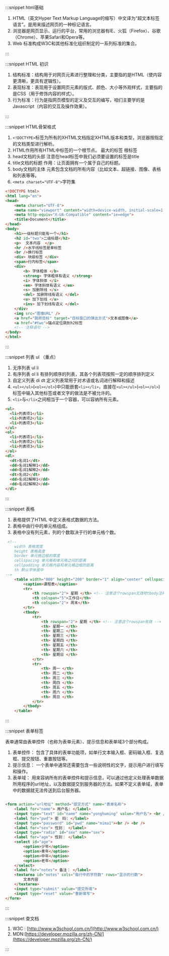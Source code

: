 :::snippet html基础

1. HTML（英文Hyper Text Markup Language的缩写）中文译为“超文本标签语言”。是用来描述网页的一种标记语言。
2. 浏览器是网页显示、运行的平台，常用的浏览器有IE、火狐（Firefox）、谷歌（Chrome）、苹果Safari和Opera等。
3. Web 标准构成W3C和其他标准化组织制定的一系列标准的集合。

:::

:::snippet HTML 初识

1. 结构标准：结构用于对网页元素进行整理和分类，主要指的是HTML（使内容更清晰，更具有逻辑性）。
2. 表现标准：表现用于设置网页元素的版式、颜色、大小等外观样式，主要指的是CSS（用于修饰内容的样式）。
3. 行为标准：行为是指网页模型的定义及交互的编写，咱们主要学的是 Javascript（内容的交互及操作效果）。

:::

:::snippet HTML骨架格式

1. `<!DOCTYPE>`标签为所有的XHTML文档指定XHTML版本和类型，浏览器按指定的文档类型进行解析。
2. HTML作用所有HTML中标签的一个根节点。 最大的标签  根标签
3. head文档的头部 注意在head标签中我们必须要设置的标签是title
4. title文档的标题 作用：让页面拥有一个属于自己的标题。
5. body文档的主体 元素包含文档的所有内容（比如文本、超链接、图像、表格和列表等等。
6. `<meta charset="UTF-8">`字符集

```html
<!DOCTYPE html>
<html lang="en">
<head>
    <meta charset="UTF-8">
    <meta name="viewport" content="width=device-width, initial-scale=1.0">
    <meta http-equiv="X-UA-Compatible" content="ie=edge">
    <title>Document</title>
</head>
<body>
    <h1>一级标题只能有一个</h1>
    <h2 id="two">二级标题</h2>
    <p>  文本内容  </p>
    <hr />水平线标签是单标签
    <br />换行标签
    <div> 块级标签 </div>
    <span>行内标签</span>
    <div>
        <b> 字体粗体 </b>
        <strong> 字体粗体有语义 </strong>
        <i> 字体斜体 </i>
        <em> 字体斜体有语义 </em>
        <s> 加删除线 </s>
        <del> 加删除线有语义 </del>
        <u> 加下划线 </u>
        <ins> 加下划线有语义 </del>
    </div>
    <img src="图像URL" />
    <a href="跳转目标" target="目标窗口的弹出方式">文本或图像</a>
    <a href="#two">锚点定位跳到h2标签
    <!-- 注释语句 -->
</body>
</html>
```

:::

:::snippet 列表 ul （重点）

1. 无序列表 ul li
2. 有序列表 ol li 有排列顺序的列表，其各个列表项按照一定的顺序排列定义
3. 自定义列表 di dt 定义列表常用于对术语或名词进行解释和描述
4. `<ul></ul>`(`<ol></ol>`)中只能嵌套`<li></li>`，直接在`<ul></ul>`(`<ol></ol>`)标签中输入其他标签或者文字的做法是不被允许的。
5. `<li>`与`</li>`之间相当于一个容器，可以容纳所有元素。

```html
<ul>
  <li>列表项1</li>
  <li>列表项2</li>
  <li>列表项3</li>
</ul>
<ol>
  <li>列表项1</li>
  <li>列表项2</li>
  <li>列表项3</li>
</ol>
<dl>
  <dt>名词1</dt>
  <dd>名词1解释1</dd>
  <dd>名词1解释2</dd>
  <dt>名词2</dt>
  <dd>名词2解释1</dd>
  <dd>名词2解释2</dd>
</dl>
```

:::

:::snippet 表格

1. 表格提供了HTML 中定义表格式数据的方法。
2. 表格中由行中的单元格组成。
3. 表格中没有列元素，列的个数取决于行的单元格个数。

```html
 <!-- 
    width 表格宽度
    height 表格高度
    border 单元格边框的厚度
    cellspacing 单元格和单元格之间的距离
    cellpadding 单元格内容和单元格边框的距离
    th 默认字体居中 
-->
    <table width="800" height="200" border="1" align="center" cellspacing="0" cellpadding="0">
        <caption>课程表</caption>
        <tr>
            <th rowspan="2"> 星期 </th> <!-- 注意这个rowspan无效吧tbody注释掉才有效-->
            <th colspan="5">工作日</th>
            <th colspan="2"> 周末</th>
        </tr>
        <tbody>
            <tr>
                <th rowspan="2"> 星期 </th> <!-- 注意这个rowspan有效 -->
                <th> 星期一 </th>
                <th> 星期二 </th>
                <th> 星期三 </th>
                <th> 星期四 </th>
                <th> 星期五 </th>
                <th> 星期六 </th>
                <th> 星期日 </th>
            </tr>
            <tr>
                <th> 周一 </th>
                <th> 周二 </th>
                <th> 周三 </th>
                <th> 周四 </th>
                <th> 周五 </th>
                <th> 周六 </th>
                <th> 周日 </th>
            </tr>
        </tbody>
    </table>
```

:::

:::snippet 表单标签
  
   表单通常由表单控件（也称为表单元素）、提示信息和表单域3个部分构成。  
1. 表单控件： 包含了具体的表单功能项，如单行文本输入框、密码输入框、复选框、提交按钮、重置按钮等。  
2. 提示信息：  一个表单中通常还需要包含一些说明性的文字，提示用户进行填写和操作。  
3. 表单域：   用来容纳所有的表单控件和提示信息，可以通过他定义处理表单数据所用程序的url地址，以及数据提交到服务器的方法。如果不定义表单域，表单中的数据就无法传送到后台服务器。

```html

<form action="url地址" method="提交方式" name="表单名称">
    <label for="name"> 用户名: </label>
    <input type="text" id="name" name="yonghuming" value="用户名"> <br /> <br />
    <label for="pwd"> 密　码: </label>
    <input type="password" id="pwd" name="mima1"><br /> <br />
    <label for="sex"> 性别： </label>
    <input type="radio" id="sex" name="sex">
    <label for="age"> 性别： </label>
    <select id="age">
        <option>少年</option>
        <option>青年</option>
        <option>中年</option>
        <option>老年</option>
    </select>
    <label for="notes"> 备注： </label>
    <textarea id="notes" cols="每行中的字符数" rows="显示的行数">
        文本内容
    </textarea>
    <input type="submit" value="提交所填">
    <input type="reset" value="重新填写">
</form>
```

:::

:::snippet 查文档

1. W3C : [http://www.w3school.com.cn/](http://www.w3school.com.cn/)
2. MDN:[https://developer.mozilla.org/zh-CN/](https://developer.mozilla.org/zh-CN/)

:::